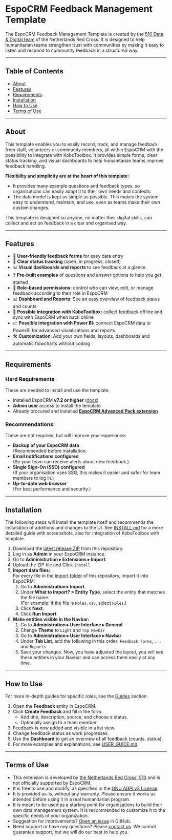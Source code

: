 # EspoCRM Feedback Management Template

The EspoCRM Feedback Management Template is created by the [510 Data & Digital team](https://510.global/) of the Netherlands Red Cross.
It is designed to help humanitarian teams strengthen trust with communities by making it easy to listen and respond to community feedback in a structured way.

---

## Table of Contents

- [About](#about)  
- [Features](#features)  
- [Requirements](#requirements)  
- [Installation](#installation)  
- [How to Use](#how-to-use)  
- [Terms of Use](#terms-of-use)  

---

## About

This template enables you to easily record, track, and manage feedback from staff, volunteers or community members, all within EspoCRM with the possibility to integrate with KoboToolbox. It provides simple forms, clear status tracking, and visual dashboards to help humanitarian teams improve feedback handling.

**Flexibility and simplicity are at the heart of this template:**
- It provides many example questions and feedback types, so organisations can easily adapt it to their own needs and contexts.
- The data model is kept as simple as possible. This makes the system easy to understand, maintain, and use, even as teams make their own custom changes.

This template is designed so anyone, no matter their digital skills, can collect and act on feedback in a clear and organised way.


---

## Features

- 📝 **User-friendly feedback forms** for easy data entry  
- 🔄 **Clear status tracking** (open, in progress, closed)  
- 📊 **Visual dashboards and reports** to see feedback at a glance  
- ❓ **Pre-built examples** of questions and answer options to help you get started 
- 👤 **Role-based permissions:** control who can view, edit, or manage feedback according to their role in EspoCRM
- 📊 **Dashboard and Reports**: See an easy overview of feedback status and counts 
- 📱 **Possible integration with KoboToolbox:** collect feedback offline and sync with EspoCRM when back online  
- 📈 **Possible integration with Power BI:** connect EspoCRM data to PowerBI for advanced visualisations and reports  
- 🛠 **Customization**: Add your own fields, layouts, dashboards and automatic flowcharts without coding  

---

## Requirements

### Hard Requirements
These are needed to install and use the template:
- Installed EspoCRM **v7.2 or higher** ([docs](https://github.com/rodekruis/EspoCRM-knowledge-base/wiki/Installation#install-a-virtual-machine-for-espocrm-in-azure)) 
- **Admin user** access to install the template
- Already procured and installed **[EspoCRM Advanced Pack extension](https://www.espocrm.com/extensions/advanced-pack/)**  

### Recommendations:
These are not required, but will improve your experience:

- **Backup of your EspoCRM data**  
  (Recommended before installation.
- **Email notifications configured**  
  (So your team can receive alerts about new feedback.)
- **Single Sign-On (SSO) configured**  
  (If your organisation uses SSO, this makes it easier and safer for team members to log in.)
- **Up-to-date web browser**  
  (For best performance and security.)

---

## Installation
The following steps will install the template itself and recommends the installation of additions and changes to the UI. See [INSTALL.md](INSTALL.md) for a more detailed guide with screenshots, also for integration of KoboToolbox with template.

1. Download the [latest release ZIP]() from this repository.  
2. Log in as **Admin** in your EspoCRM instance.  
3. Go to **Administration ▸ Extensions ▸ Import**.  
4. Upload the ZIP file and Click `Install`
6. **Import data files:**  
   For every file in the [import folder]() of this repository, import it into EspoCRM:
   1. Go to **Administration ▸ Import**.
   2. Under **What to Import? > Entity Type**, select the entity that matches the file name.  
      (For example: if the file is `Roles.csv`, select `Roles`.)
   3. Click **Next**.
   4. Click **Run Import**.
7. **Make entities visible in the Navbar:**
   1. Go to **Administration ▸ User Interface ▸ General**.
   2. Change **Theme** to `Light` and `Top Navbar` 
   2. Go to **Administration ▸ User Interface ▸ Navbar**.
   4. Under **Tab List**, add the following in this order: `Feedback Forms`, `...` and `Reports`
   5. Save your changes. Now, you have adjusted the layout, you will see these entities in your Navbar and can access them easily at any time.


---

## How to Use
For more in-depth guides for specific roles, see the [Guides]() section.

1. Open the **Feedback** entity in EspoCRM.  
2. Click **Create Feedback** and fill in the form.  
   - Add title, description, source, and choose a status.  
   - Optionally assign to a team member.  
3. Feedback is now added and visible in a list view.  
4. Change feedback status as work progresses.  
5. Use the **Dashboard** to get an overview of all feedback (counts, status).  
6. For more examples and explanations, see [USER_GUIDE.md](USER_GUIDE.md).



---
## Terms of Use
* This extension is developed by [the Netherlands Red Cross' 510](https://www.510.global/) and is not officially supported by EspoCRM.
* It is free to use and modify, as specified in the [GNU AGPLv3 License](/LICENSE.md).
* It is provided as-is, without any warranty. Please ensure it works as intended before using it in a real humanitarian program.
* It is meant to be used as a starting point for organizations to build their own data management system. It is recommended to customize it to the specific needs of your organization.
* Suggestion for improvements? [Open an issue](https://github.com/rodekruis/espocrm-template-feedbackmanagement/issues) in GitHub.
* Need support or have any questions? Please [contact us](https://www.510.global/contact/). We cannot guarantee support, but we will do our best to help you.
